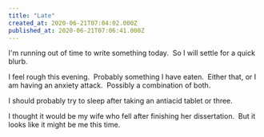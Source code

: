 ```yaml
---
title: "Late"
created_at: 2020-06-21T07:04:02.000Z
published_at: 2020-06-21T07:06:41.000Z
---
```

I'm running out of time to write something today.  So I will settle for a quick blurb.

I feel rough this evening.  Probably something I have eaten.  Either that, or I am having an anxiety attack.  Possibly a combination of both.

I should probably try to sleep after taking an antiacid tablet or three.

I thought it would be my wife who fell after finishing her dissertation.  But it looks like it might be me this time.
